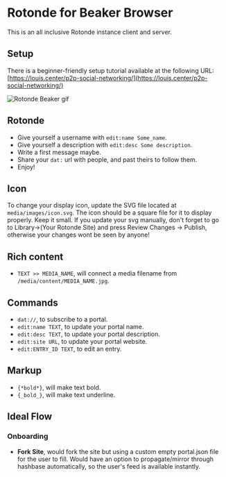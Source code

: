 # Rotonde for Beaker Browser

This is an all inclusive Rotonde instance client and server.

## Setup

There is a beginner-friendly setup tutorial available at the following URL: [https://louis.center/p2p-social-networking/](https://louis.center/p2p-social-networking/)

![Rotonde Beaker gif](https://louis.center/p2p-social-networking/new-post.gif)

## Rotonde

- Give yourself a username with `edit:name Some_name`.
- Give yourself a description with `edit:desc Some description`.
- Write a first message maybe.
- Share your `dat:` url with people, and past theirs to follow them.
- Enjoy!

## Icon

To change your display icon, update the SVG file located at `media/images/icon.svg`. The icon should be a square file for it to display properly. Keep it small. If you update your svg manually, don't forget to go to Library->(Your Rotonde Site) and press Review Changes -> Publish, otherwise your changes wont be seen by anyone!

## Rich content

- `TEXT >> MEDIA_NAME`, will connect a media filename from `/media/content/MEDIA_NAME.jpg`.

## Commands

- `dat://`, to subscribe to a portal.
- `edit:name TEXT`, to update your portal name.
- `edit:desc TEXT`, to update your portal description.
- `edit:site URL`, to update your portal website.
- `edit:ENTRY_ID TEXT`, to edit an entry.

## Markup

- `{*bold*}`, will make text bold.
- `{_bold_}`, will make text underline.

## Ideal Flow

### Onboarding

- **Fork Site**, would fork the site but using a custom empty portal.json file for the user to fill. Would have an option to propagate/mirror through hashbase automatically, so the user's feed is available instantly.
